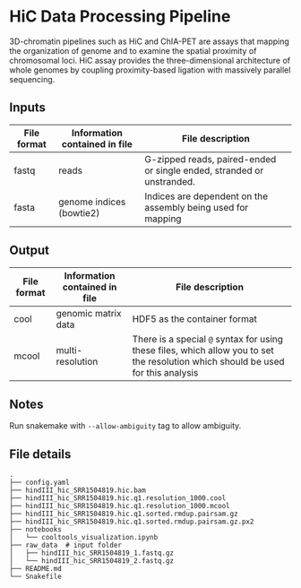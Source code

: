 # HiC Data Processing Pipeline

3D-chromatin pipelines such as HiC and ChIA-PET are assays that mapping the organization of genome and to examine the spatial proximity of chromosomal loci. HiC assay provides the three-dimensional architecture of whole genomes by coupling proximity-based ligation with massively parallel sequencing. 


## Inputs
| File format | Information contained in file | File description | 
|---------- |---------- |---------- |
| fastq | reads | G-zipped reads, paired-ended or single ended, stranded or unstranded. | 
| fasta | genome indices (bowtie2) | Indices are dependent on the assembly being used for mapping | 

## Output
| File format | Information contained in file | File description |
|---------- |---------- |---------- |
| cool | genomic matrix data | HDF5 as the container format |
| mcool | multi-resolution | There is a special `@` syntax for using these files, which allow you to set the resolution which should be used for this analysis |

## Notes

Run snakemake with `--allow-ambiguity` tag to allow ambiguity.

## File details

```
.
├── config.yaml
├── hindIII_hic_SRR1504819.hic.bam
├── hindIII_hic_SRR1504819.hic.q1.resolution_1000.cool
├── hindIII_hic_SRR1504819.hic.q1.resolution_1000.mcool
├── hindIII_hic_SRR1504819.hic.q1.sorted.rmdup.pairsam.gz
├── hindIII_hic_SRR1504819.hic.q1.sorted.rmdup.pairsam.gz.px2
├── notebooks
│   └── cooltools_visualization.ipynb
├── raw_data  # input folder
│   ├── hindIII_hic_SRR1504819_1.fastq.gz
│   └── hindIII_hic_SRR1504819_2.fastq.gz
├── README.md
└── Snakefile
```